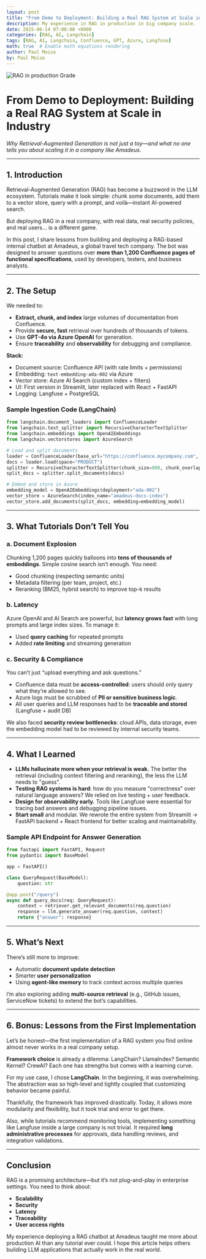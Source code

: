 ```yaml
---
layout: post
title: "From Demo to Deployment: Building a Real RAG System at Scale in Industry"
description: My experience in RAG in production in big company scale.
date: 2025-06-14 07:00:00 +0000
categories: [RAG, AI, Langchain]
tags: [RAG, AI, Langchain, Confluence, GPT, Azure, Langfuse]
math: true  # Enable math equations rendering
author: Paul Moise
by: Paul Moise
---
```

![RAG in production Grade](/assets/img/favicons/2025-06-16-rag-enterprise/thumbnail.png)

# From Demo to Deployment: Building a Real RAG System at Scale in Industry

*Why Retrieval-Augmented Generation is not just a toy—and what no one tells you about scaling it in a company like Amadeus.*

---

## 1. Introduction

Retrieval-Augmented Generation (RAG) has become a buzzword in the LLM ecosystem. Tutorials make it look simple: chunk some documents, add them to a vector store, query with a prompt, and voilà—instant AI-powered search.

But deploying RAG in a real company, with real data, real security policies, and real users… is a different game.

In this post, I share lessons from building and deploying a RAG-based internal chatbot at Amadeus, a global travel tech company. The bot was designed to answer questions over **more than 1,200 Confluence pages of functional specifications**, used by developers, testers, and business analysts.

---

## 2. The Setup

We needed to:

* **Extract, chunk, and index** large volumes of documentation from Confluence.
* Provide **secure, fast** retrieval over hundreds of thousands of tokens.
* Use **GPT-4o via Azure OpenAI** for generation.
* Ensure **traceability** and **observability** for debugging and compliance.

**Stack:**

* Document source: Confluence API (with rate limits + permissions)
* Embedding: `text-embedding-ada-002` via Azure
* Vector store: Azure AI Search (custom index + filters)
* UI: First version in Streamlit, later replaced with React + FastAPI
* Logging: Langfuse + PostgreSQL

### Sample Ingestion Code (LangChain)

```python
from langchain.document_loaders import ConfluenceLoader
from langchain.text_splitter import RecursiveCharacterTextSplitter
from langchain.embeddings import OpenAIEmbeddings
from langchain.vectorstores import AzureSearch

# Load and split documents
loader = ConfluenceLoader(base_url="https://confluence.mycompany.com", username="user", api_key="token")
docs = loader.load(space="PRODUCT")
splitter = RecursiveCharacterTextSplitter(chunk_size=800, chunk_overlap=100)
split_docs = splitter.split_documents(docs)

# Embed and store in Azure
embedding_model = OpenAIEmbeddings(deployment="ada-002")
vector_store = AzureSearch(index_name="amadeus-docs-index")
vector_store.add_documents(split_docs, embedding=embedding_model)
```

---

## 3. What Tutorials Don’t Tell You

### a. Document Explosion

Chunking 1,200 pages quickly balloons into **tens of thousands of embeddings**. Simple cosine search isn’t enough. You need:

* Good chunking (respecting semantic units)
* Metadata filtering (per team, project, etc.)
* Reranking (BM25, hybrid search) to improve top-k results

### b. Latency

Azure OpenAI and AI Search are powerful, but **latency grows fast** with long prompts and large index sizes. To manage it:

* Used **query caching** for repeated prompts
* Added **rate limiting** and streaming generation

### c. Security & Compliance

You can’t just “upload everything and ask questions.”

* Confluence data must be **access-controlled**: users should only query what they’re allowed to see.
* Azure logs must be scrubbed of **PII or sensitive business logic**.
* All user queries and LLM responses had to be **traceable and stored** (Langfuse + audit DB)

We also faced **security review bottlenecks**: cloud APIs, data storage, even the embedding model had to be reviewed by internal security teams.

---

## 4. What I Learned

* **LLMs hallucinate more when your retrieval is weak.** The better the retrieval (including context filtering and reranking), the less the LLM needs to "guess".
* **Testing RAG systems is hard**: how do you measure "correctness" over natural language answers? We relied on live testing + user feedback.
* **Design for observability early.** Tools like Langfuse were essential for tracing bad answers and debugging pipeline issues.
* **Start small** and modular. We rewrote the entire system from Streamlit → FastAPI backend + React frontend for better scaling and maintainability.

### Sample API Endpoint for Answer Generation

```python
from fastapi import FastAPI, Request
from pydantic import BaseModel

app = FastAPI()

class QueryRequest(BaseModel):
    question: str

@app.post("/query")
async def query_docs(req: QueryRequest):
    context = retriever.get_relevant_documents(req.question)
    response = llm.generate_answer(req.question, context)
    return {"answer": response}
```

---

## 5. What’s Next

There’s still more to improve:

* Automatic **document update detection**
* Smarter **user personalization**
* Using **agent-like memory** to track context across multiple queries

I’m also exploring adding **multi-source retrieval** (e.g., GitHub issues, ServiceNow tickets) to extend the bot’s capabilities.

---

## 6. Bonus: Lessons from the First Implementation

Let’s be honest—the first implementation of a RAG system you find online almost never works in a real company setup.

**Framework choice** is already a dilemma: LangChain? LlamaIndex? Semantic Kernel? CrewAI? Each one has strengths but comes with a learning curve.

For my use case, I chose **LangChain**. In the beginning, it was overwhelming. The abstraction was so high-level and tightly coupled that customizing behavior became painful.

Thankfully, the framework has improved drastically. Today, it allows more modularity and flexibility, but it took trial and error to get there.

Also, while tutorials recommend monitoring tools, implementing something like Langfuse inside a large company is not trivial. It required **long administrative processes** for approvals, data handling reviews, and integration validations.

---

## Conclusion

RAG is a promising architecture—but it’s not plug-and-play in enterprise settings. You need to think about:

* **Scalability**
* **Security**
* **Latency**
* **Traceability**
* **User access rights**

My experience deploying a RAG chatbot at Amadeus taught me more about production AI than any tutorial ever could. I hope this article helps others building LLM applications that actually work in the real world.
